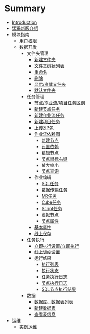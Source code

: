 # Summary

* [Introduction](README.md)
* [猛犸新版介绍](intro/1.md)
* 模块指南
    * [用户权限](user/1.md)
    * 数据开发
        * 文件夹管理
            * [新建文件夹](dev/dirmgr/1.md)
            * [文件夹树状列表](dev/dirmgr/2.md)
            * [重命名](dev/dirmgr/3.md)
            * [删除](dev/dirmgr/4.md)
            * [显示/隐藏文件夹](dev/dirmgr/5.md)
            * [默认文件夹](dev/dirmgr/6.md)
        * 任务管理
            * [节点/作业流/项目任务区别](dev/jobmgr/1.md)
            * [新建节点任务](dev/jobmgr/2.md)
            * [新建作业流任务](dev/jobmgr/3.md)
            * [新建项目任务](dev/jobmgr/4.md)
            * [上传ZIP包](dev/jobmgr/5.md)
            * [作业流依赖图](dev/jobmgr/6.md)
                * [新建节点](dev/jobmgr/graph/1.md)
                * [设置依赖](dev/jobmgr/graph/2.md)
                * [编辑节点](dev/jobmgr/graph/3.md)
                * [节点鼠标右键](dev/jobmgr/graph/4.md)
                * [放大缩小](dev/jobmgr/graph/5.md)
                * [节点查询](dev/jobmgr/graph/6.md)
            * 作业编辑
                * [SQL任务](dev/jobmgr/job/1.md)
                * [数据传输任务](dev/jobmgr/job/2.md)
                * [MR任务](dev/jobmgr/job/3.md)
                * [Cube任务](dev/jobmgr/job/4.md)
                * [Script任务](dev/jobmgr/job/5.md)
                * [虚拟节点](dev/jobmgr/job/6.md)
                * [节点属性](dev/jobmgr/job/7.md)
            * [基本属性](dev/jobmgr/7.md)
            * [线上保存](dev/jobmgr/8.md)
        * 任务执行
            * [立即执行设置/立即执行](dev/jobexec/1.md)
            * [线上调度设置](dev/jobexec/2.md)
            * 运行结果
                * [执行列表](dev/jobexec/histories/1.md)
                * [执行状态](dev/jobexec/histories/2.md)
                * [任务执行日志](dev/jobexec/histories/3.md)
                * [节点执行日志](dev/jobexec/histories/4.md)
                * [SQL节点执行结果](dev/jobexec/histories/5.md)
        * 数据
            * [数据库、数据表列表](dev/data/1.md)
            * [新建数据表](dev/data/2.md)
            * [查看表信息](dev/data/3.md)
* 运维
    * [实例运维](ops/1.md)
